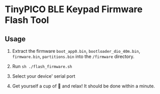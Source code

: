# TinyPICO BLE Keypad Firmware Flash Tool

## Usage

1. Extract the firmware `boot_app0.bin`, `bootloader_dio_40m.bin`, `firmware.bin`, `partitions.bin` into the `/firmware` directory.

2. Run `sh ./flash_firmware.sh`

3. Select your device' serial port

4. Get yourself a cup of 🍵 and relax! It should be done within a minute.
